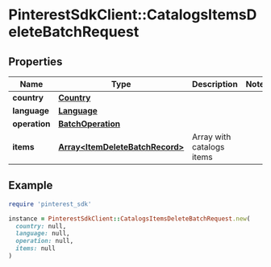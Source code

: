 # PinterestSdkClient::CatalogsItemsDeleteBatchRequest

## Properties

| Name | Type | Description | Notes |
| ---- | ---- | ----------- | ----- |
| **country** | [**Country**](Country.md) |  |  |
| **language** | [**Language**](Language.md) |  |  |
| **operation** | [**BatchOperation**](BatchOperation.md) |  |  |
| **items** | [**Array&lt;ItemDeleteBatchRecord&gt;**](ItemDeleteBatchRecord.md) | Array with catalogs items |  |

## Example

```ruby
require 'pinterest_sdk'

instance = PinterestSdkClient::CatalogsItemsDeleteBatchRequest.new(
  country: null,
  language: null,
  operation: null,
  items: null
)
```

